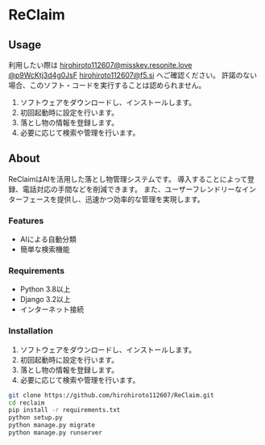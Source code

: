 # ReClaim

## Usage

利用したい際は
[hirohiroto112607@misskey.resonite.love](https://misskey.resonite.love/@hirohiroto112607)
[@p9WcKtj3d4g0JsF](https://x.com/@p9WcKtj3d4g0JsF)
[hirohiroto112607@f5.si](mailto:hirohiroto112607@f5.si)
へご確認ください。
許諾のない場合、このソフト・コードを実行することは認められません。

1. ソフトウェアをダウンロードし、インストールします。
2. 初回起動時に設定を行います。
3. 落とし物の情報を登録します。
4. 必要に応じて検索や管理を行います。

## About

ReClaimはAIを活用した落とし物管理システムです。
導入することによって登録、電話対応の手間などを削減できます。
また、ユーザーフレンドリーなインターフェースを提供し、迅速かつ効率的な管理を実現します。

### Features

- AIによる自動分類
- 簡単な検索機能

### Requirements

- Python 3.8以上
- Django 3.2以上
- インターネット接続

### Installation


1. ソフトウェアをダウンロードし、インストールします。
2. 初回起動時に設定を行います。
3. 落とし物の情報を登録します。
4. 必要に応じて検索や管理を行います。

```bash
git clone https://github.com/hirohiroto112607/ReClaim.git
cd reclaim
pip install -r requirements.txt
python setup.py
python manage.py migrate
python manage.py runserver
```
